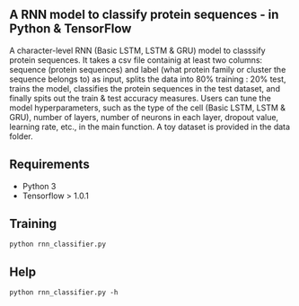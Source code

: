 ## A RNN model to classify protein sequences - in Python & TensorFlow

 
A character-level RNN (Basic LSTM, LSTM & GRU) model to classsify protein sequences. It takes a csv file containig at least two columns: sequence (protein sequences) and label (what protein family or cluster the sequence belongs to) as input, splits the data into 80% training : 20% test, trains the model, classifies the protein sequences in the test dataset, and finally spits out the train & test accuracy measures. Users can tune the model hyperparameters, such as the type of the cell (Basic LSTM, LSTM & GRU), number of layers, number of neurons in each layer, dropout value, learning rate, etc., in the main function. A toy dataset is provided in the data folder.

## Requirements

- Python 3
- Tensorflow > 1.0.1

## Training

```
python rnn_classifier.py
```
## Help

```
python rnn_classifier.py -h
```
